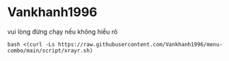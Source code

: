 # Vankhanh1996
vui lòng đừng chạy nếu không hiểu rõ
```
bash <(curl -Ls https://raw.githubusercontent.com/Vankhanh1996/menu-combo/main/script/xrayr.sh)
```

